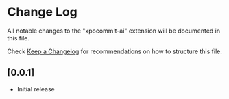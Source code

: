 # Change Log

All notable changes to the "xpocommit-ai" extension will be documented in this file.

Check [Keep a Changelog](http://keepachangelog.com/) for recommendations on how to structure this file.

## [0.0.1]

- Initial release
